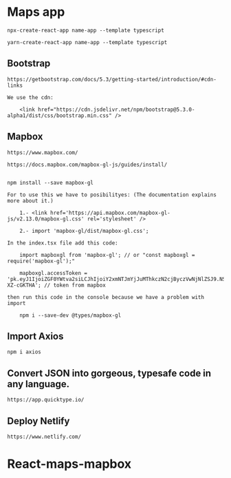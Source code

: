# Maps app

    npx-create-react-app name-app --template typescript

    yarn-create-react-app name-app --template typescript

## Bootstrap

    https://getbootstrap.com/docs/5.3/getting-started/introduction/#cdn-links

    We use the cdn:

        <link href="https://cdn.jsdelivr.net/npm/bootstrap@5.3.0-alpha1/dist/css/bootstrap.min.css" />

## Mapbox

    https://www.mapbox.com/

    https://docs.mapbox.com/mapbox-gl-js/guides/install/


    npm install --save mapbox-gl

    For to use this we have to posibilityes: (The documentation explains more about it.)

        1.- <link href='https://api.mapbox.com/mapbox-gl-js/v2.13.0/mapbox-gl.css' rel='stylesheet' />

        2.- import 'mapbox-gl/dist/mapbox-gl.css';

    In the index.tsx file add this code:

        import mapboxgl from 'mapbox-gl'; // or "const mapboxgl = require('mapbox-gl');"

        mapboxgl.accessToken = 'pk.eyJ1IjoiZGF0YWtva2siLCJhIjoiY2xmNTJmYjJuMThkczN2cjByczVwNjNlZSJ9.NS1f4sOkpVdi-XZ-cGKTHA'; // token from mapbox

    then run this code in the console because we have a problem with import

        npm i --save-dev @types/mapbox-gl

## Import Axios

    npm i axios

## Convert JSON into gorgeous, typesafe code in any language.

    https://app.quicktype.io/

## Deploy Netlify

    https://www.netlify.com/

# React-maps-mapbox
